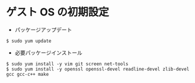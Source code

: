 # ゲスト OS の初期設定

* パッケージアップデート

```
$ sudo yum update
```

* 必要パッケージインストール

```
$ sudo yum install -y vim git screen net-tools
$ sudo yum install -y openssl openssl-devel readline-devel zlib-devel gcc gcc-c++ make
```
